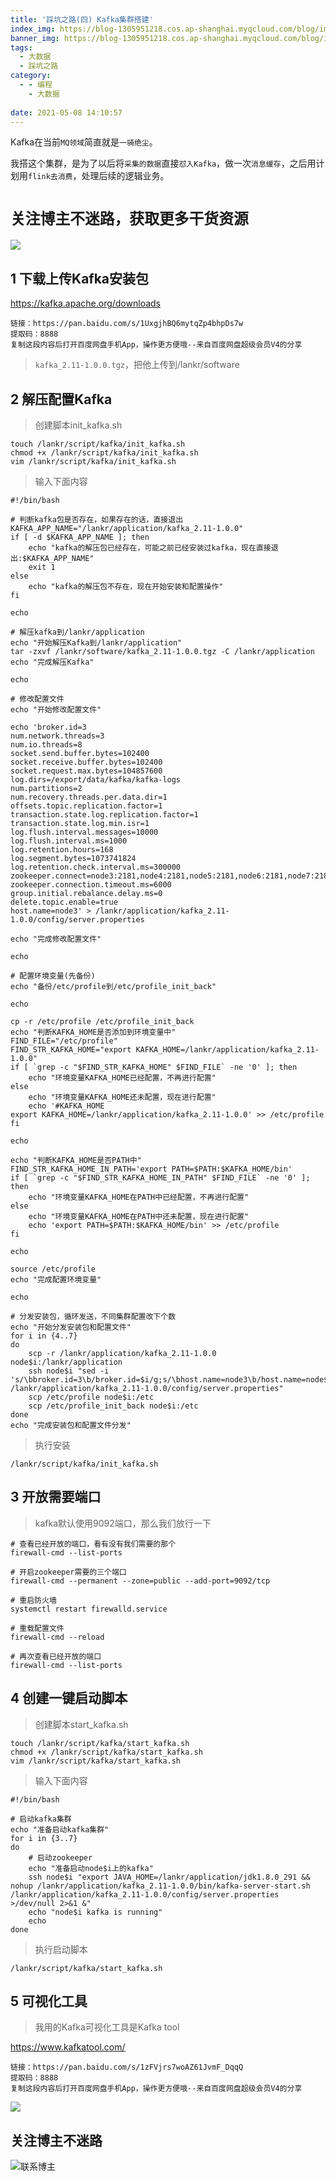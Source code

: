 ```yaml
---
title: '踩坑之路(四) Kafka集群搭建'
index_img: https://blog-1305951218.cos.ap-shanghai.myqcloud.com/blog/image/articleBg/1(80).jpg
banner_img: https://blog-1305951218.cos.ap-shanghai.myqcloud.com/blog/image/articleBg/1(80).jpg
tags:
  - 大数据
  - 踩坑之路
category:
  - - 编程
    - 大数据
    
date: 2021-05-08 14:10:57
---
```


Kafka在当前`MQ领域`简直就是`一骑绝尘`。

我搭这个集群，是为了以后将`采集的数据`直接`怼入Kafka`，做一次`消息缓存`，之后用计划用`flink去消费`，处理后续的逻辑业务。

<!-- more -->

# `关注博主不迷路，获取更多干货资源`

![](https://github-edu-student-id-card-basic-1305951218.cos.ap-shanghai.myqcloud.com/shouhou.jpg)

## 1 下载上传Kafka安装包

https://kafka.apache.org/downloads

```
链接：https://pan.baidu.com/s/1UxgjhBQ6mytqZp4bhpDs7w 
提取码：8888 
复制这段内容后打开百度网盘手机App，操作更方便哦--来自百度网盘超级会员V4的分享
```

> `kafka_2.11-1.0.0.tgz`，把他上传到/lankr/software

## 2 解压配置Kafka

> 创建脚本init_kafka.sh

```shell
touch /lankr/script/kafka/init_kafka.sh
chmod +x /lankr/script/kafka/init_kafka.sh
vim /lankr/script/kafka/init_kafka.sh
```

> 输入下面内容

```shell
#!/bin/bash

# 判断kafka包是否存在，如果存在的话，直接退出
KAFKA_APP_NAME="/lankr/application/kafka_2.11-1.0.0"	
if [ -d $KAFKA_APP_NAME ]; then
    echo "kafka的解压包已经存在，可能之前已经安装过kafka，现在直接退出:$KAFKA_APP_NAME"
    exit 1
else
    echo "kafka的解压包不存在，现在开始安装和配置操作"
fi

echo

# 解压kafka到/lankr/application
echo "开始解压Kafka到/lankr/application"
tar -zxvf /lankr/software/kafka_2.11-1.0.0.tgz -C /lankr/application
echo "完成解压Kafka"

echo 

# 修改配置文件
echo "开始修改配置文件"

echo 'broker.id=3
num.network.threads=3
num.io.threads=8
socket.send.buffer.bytes=102400
socket.receive.buffer.bytes=102400
socket.request.max.bytes=104857600
log.dirs=/export/data/kafka/kafka-logs
num.partitions=2
num.recovery.threads.per.data.dir=1
offsets.topic.replication.factor=1
transaction.state.log.replication.factor=1
transaction.state.log.min.isr=1
log.flush.interval.messages=10000
log.flush.interval.ms=1000
log.retention.hours=168
log.segment.bytes=1073741824
log.retention.check.interval.ms=300000
zookeeper.connect=node3:2181,node4:2181,node5:2181,node6:2181,node7:2181
zookeeper.connection.timeout.ms=6000
group.initial.rebalance.delay.ms=0
delete.topic.enable=true
host.name=node3' > /lankr/application/kafka_2.11-1.0.0/config/server.properties 

echo "完成修改配置文件"

echo

# 配置环境变量(先备份)
echo "备份/etc/profile到/etc/profile_init_back"

echo 

cp -r /etc/profile /etc/profile_init_back
echo "判断KAFKA_HOME是否添加到环境变量中"
FIND_FILE="/etc/profile"
FIND_STR_KAFKA_HOME="export KAFKA_HOME=/lankr/application/kafka_2.11-1.0.0"
if [ `grep -c "$FIND_STR_KAFKA_HOME" $FIND_FILE` -ne '0' ]; then
    echo "环境变量KAFKA_HOME已经配置，不再进行配置"
else
    echo "环境变量KAFKA_HOME还未配置，现在进行配置"
    echo '#KAFKA_HOME
export KAFKA_HOME=/lankr/application/kafka_2.11-1.0.0' >> /etc/profile
fi

echo

echo "判断KAFKA_HOME是否PATH中"
FIND_STR_KAFKA_HOME_IN_PATH='export PATH=$PATH:$KAFKA_HOME/bin'
if [ `grep -c "$FIND_STR_KAFKA_HOME_IN_PATH" $FIND_FILE` -ne '0' ]; then
    echo "环境变量KAFKA_HOME在PATH中已经配置，不再进行配置"
else
    echo "环境变量KAFKA_HOME在PATH中还未配置，现在进行配置"
    echo 'export PATH=$PATH:$KAFKA_HOME/bin' >> /etc/profile
fi

echo

source /etc/profile
echo "完成配置环境变量"

echo

# 分发安装包，循环发送，不同集群配置改下个数
echo "开始分发安装包和配置文件"
for i in {4..7}
do
    scp -r /lankr/application/kafka_2.11-1.0.0 node$i:/lankr/application
    ssh node$i "sed -i 's/\bbroker.id=3\b/broker.id=$i/g;s/\bhost.name=node3\b/host.name=node$i/g' /lankr/application/kafka_2.11-1.0.0/config/server.properties"
    scp /etc/profile node$i:/etc
    scp /etc/profile_init_back node$i:/etc
done 
echo "完成安装包和配置文件分发"
```

> 执行安装

```shell
/lankr/script/kafka/init_kafka.sh
```

## 3 开放需要端口

> kafka默认使用9092端口，那么我们放行一下

```shell
# 查看已经开放的端口，看有没有我们需要的那个
firewall-cmd --list-ports

# 开启zookeeper需要的三个端口
firewall-cmd --permanent --zone=public --add-port=9092/tcp

# 重启防火墙
systemctl restart firewalld.service

# 重载配置文件
firewall-cmd --reload
 
# 再次查看已经开放的端口
firewall-cmd --list-ports
```
 
## 4 创建一键启动脚本

> 创建脚本start_kafka.sh

```shell
touch /lankr/script/kafka/start_kafka.sh
chmod +x /lankr/script/kafka/start_kafka.sh
vim /lankr/script/kafka/start_kafka.sh
```

> 输入下面内容

```shell
#!/bin/bash

# 启动kafka集群
echo "准备启动kafka集群"
for i in {3..7}
do
    # 启动zookeeper
    echo "准备启动node$i上的kafka"
    ssh node$i "export JAVA_HOME=/lankr/application/jdk1.8.0_291 && nohup /lankr/application/kafka_2.11-1.0.0/bin/kafka-server-start.sh /lankr/application/kafka_2.11-1.0.0/config/server.properties >/dev/null 2>&1 &"
    echo "node$i kafka is running"
    echo
done
```

> 执行启动脚本

```shell
/lankr/script/kafka/start_kafka.sh
```

## 5 可视化工具

> 我用的Kafka可视化工具是Kafka tool

https://www.kafkatool.com/

```
链接：https://pan.baidu.com/s/1zFVjrs7woAZ61JvmF_DqqQ 
提取码：8888 
复制这段内容后打开百度网盘手机App，操作更方便哦--来自百度网盘超级会员V4的分享
```

![](https://blog-1305951218.cos.ap-shanghai.myqcloud.com/blog/image/articleContent/踩坑之路/4_Kafka集群搭建/1.png)

## 关注博主不迷路
![联系博主](https://github-edu-student-id-card-basic-1305951218.cos.ap-shanghai.myqcloud.com/shouhou.jpg)
